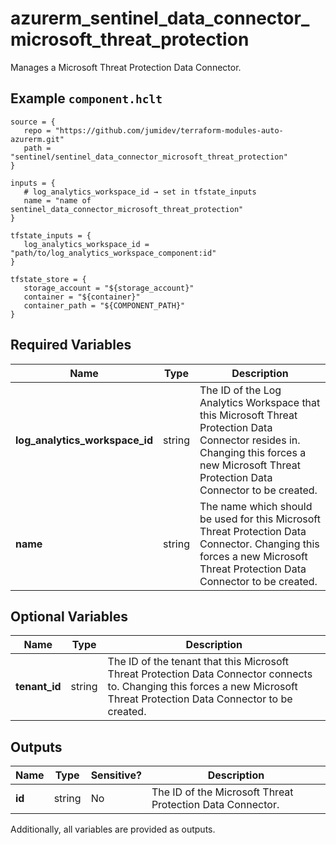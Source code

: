# azurerm_sentinel_data_connector_microsoft_threat_protection

Manages a Microsoft Threat Protection Data Connector.

## Example `component.hclt`

```hcl
source = {
   repo = "https://github.com/jumidev/terraform-modules-auto-azurerm.git" 
   path = "sentinel/sentinel_data_connector_microsoft_threat_protection" 
}

inputs = {
   # log_analytics_workspace_id → set in tfstate_inputs
   name = "name of sentinel_data_connector_microsoft_threat_protection" 
}

tfstate_inputs = {
   log_analytics_workspace_id = "path/to/log_analytics_workspace_component:id" 
}

tfstate_store = {
   storage_account = "${storage_account}" 
   container = "${container}" 
   container_path = "${COMPONENT_PATH}" 
}

```

## Required Variables

| Name | Type |  Description |
| ---- | --------- |  ----------- |
| **log_analytics_workspace_id** | string |  The ID of the Log Analytics Workspace that this Microsoft Threat Protection Data Connector resides in. Changing this forces a new Microsoft Threat Protection Data Connector to be created. | 
| **name** | string |  The name which should be used for this Microsoft Threat Protection Data Connector. Changing this forces a new Microsoft Threat Protection Data Connector to be created. | 

## Optional Variables

| Name | Type |  Description |
| ---- | --------- |  ----------- |
| **tenant_id** | string |  The ID of the tenant that this Microsoft Threat Protection Data Connector connects to. Changing this forces a new Microsoft Threat Protection Data Connector to be created. | 



## Outputs

| Name | Type | Sensitive? | Description |
| ---- | ---- | --------- | --------- |
| **id** | string | No  | The ID of the Microsoft Threat Protection Data Connector. | 

Additionally, all variables are provided as outputs.
